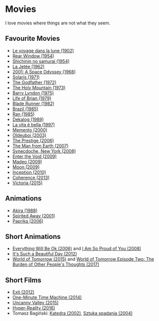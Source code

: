 # Movies

I love movies where things are not what they seem.

## Favourite Movies

* [Le voyage dans la lune \(1902\)](https://www.imdb.com/title/tt0000417/)
* [Rear Window \(1954\)](https://www.imdb.com/title/tt0047396/)
* [Shichinin no samurai \(1954\)](https://www.imdb.com/title/tt0047478/)
* [La Jetée \(1962\)](https://www.imdb.com/title/tt0056119/)
* [2001: A Space Odyssey \(1968\)](https://www.imdb.com/title/tt0062622/)
* [Solaris \(1971\)](https://www.imdb.com/title/tt0069293/)
* [The Godfather \(1972\)](https://www.imdb.com/title/tt0068646/)
* [The Holy Mountain \(1973\)](https://www.imdb.com/title/tt0071615/)
* [Barry Lyndon \(1975\)](https://www.imdb.com/title/tt0072684/)
* [Life of Brian \(1979\)](https://www.imdb.com/title/tt0079470/)
* [Blade Runner \(1982\) ](https://www.imdb.com/title/tt0083658/)
* [Brazil \(1985\)](https://www.imdb.com/title/tt0088846/)
* [Ran \(1985\)](https://www.imdb.com/title/tt0089881/)
* [Dekalog \(1989\)](https://www.imdb.com/title/tt0092337/)
* [La vita è bella \(1997\)](https://www.imdb.com/title/tt0118799/)
* [Memento \(2000\)](https://www.imdb.com/title/tt0209144/)
* [Oldeuboi \(2003\)](https://www.imdb.com/title/tt0364569/)
* [The Prestige \(2006\)](https://www.imdb.com/title/tt0482571/)
* [The Man from Earth \(2007\)](https://www.imdb.com/title/tt0756683/)
* [Synecdoche, New York \(2008\)](https://www.imdb.com/title/tt0383028/)
* [Enter the Void \(2009\)](https://www.imdb.com/title/tt1191111/)
* [Madeo \(2009\)](https://www.imdb.com/title/tt1216496/)
* [Moon \(2009\)](https://www.imdb.com/title/tt1182345/)
* [Inception \(2010\)](https://www.imdb.com/title/tt1375666/)
* [Coherence \(2013\)](https://www.imdb.com/title/tt2866360/)
* [Victoria \(2015\)](https://www.imdb.com/title/tt4226388/)

## Animations

* [Akira \(1988\)](https://www.imdb.com/title/tt0094625/)
* [Spirited Away \(2001\)](https://www.imdb.com/title/tt0245429/)
* [Paprika \(2006\)](https://www.imdb.com/title/tt0851578/)

## Short Animations
* [Everything Will Be Ok \(2006\)](https://www.imdb.com/title/tt0887734/) and [I Am So Proud of You (2008)](https://www.imdb.com/title/tt1282053/)
* [It's Such a Beautiful Day \(2012\)](https://www.imdb.com/title/tt2396224/)
* [World of Tomorrow \(2015\)](https://www.imdb.com/title/tt4171032/) and [World of Tomorrow Episode Two: The Burden of Other People's Thoughts (2017)](https://www.imdb.com/title/tt7278178/)

## Short Films

* [Exit \(2012\)](https://www.imdb.com/title/tt2034679/)
* [One-Minute Time Machine \(2014\) ](https://www.imdb.com/title/tt3620860/)
* [Uncanny Valley \(2015\)](https://www.imdb.com/title/tt5269194/)
* [Hyper-Reality \(2016\)](https://www.imdb.com/title/tt6067174/)
* Tomasz Bagiński: [Katedra \(2002\)](https://www.imdb.com/title/tt0351167/), [Sztuka spadania \(2004\)](https://www.imdb.com/title/tt0440846)

